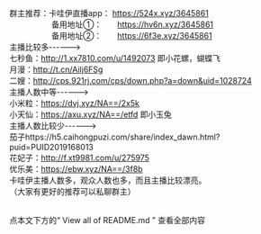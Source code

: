 群主推荐：卡哇伊直播app： https://524x.xyz/3645861
               <br /> &nbsp;&nbsp;&nbsp;&nbsp;&nbsp;&nbsp;&nbsp;&nbsp;&nbsp;&nbsp;&nbsp;&nbsp;&nbsp;&nbsp;&nbsp;&nbsp;&nbsp;&nbsp;&nbsp;备用地址①： &nbsp;&nbsp;&nbsp;&nbsp;&nbsp;&nbsp;https://hv6n.xyz/3645861
                          <br /> &nbsp;&nbsp;&nbsp;&nbsp;&nbsp;&nbsp;&nbsp;&nbsp;&nbsp;&nbsp;&nbsp;&nbsp;&nbsp;&nbsp;&nbsp;&nbsp;&nbsp;&nbsp;&nbsp;备用地址②：&nbsp;&nbsp;&nbsp;&nbsp;&nbsp;&nbsp;&nbsp;https://6f3e.xyz/3645861
<br />主播比较多------>
<br />七秒鱼：http://1.xx7810.com/u/1492073   即小花螺，蝴蝶飞
<br />月漫：http://t.cn/Ailj6FSg
<br />二嫂：http://cps.921rj.com/cps/down.php?a=down&uid=1028724
<br />主播人数中等------>
<br />小米粒：https://dvj.xyz/NA==/2x5k
<br />小天仙：https://axu.xyz/NA==/etfd  即小玉兔
<br />主播人数比较少------>
<br />茄子https://h5.caihongpuzi.com/share/index_dawn.html?puid=PUID2019168013
<br />花妃子：http://f.xt9981.com/u/275975
<br />优乐美：https://ebw.xyz/NA==/3f8b
<br />卡哇伊主播人数多，观众人数也多，而且主播比较漂亮。
<br />（大家有更好的推荐可以私聊群主）


<br />点本文下方的“ View all of README.md ” 查看全部内容
